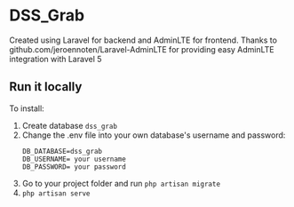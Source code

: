 # DSS_Grab

Created using Laravel for backend and AdminLTE for frontend.
Thanks to github.com/jeroennoten/Laravel-AdminLTE for providing easy AdminLTE integration with Laravel 5

## Run it locally

To install:
  1. Create database `dss_grab`
  2. Change the .env file into your own database's username and password:
      ```
      DB_DATABASE=dss_grab
      DB_USERNAME= your username
      DB_PASSWORD= your password
      ```
  2. Go to your project folder and run `php artisan migrate`
  3. `php artisan serve`
  
